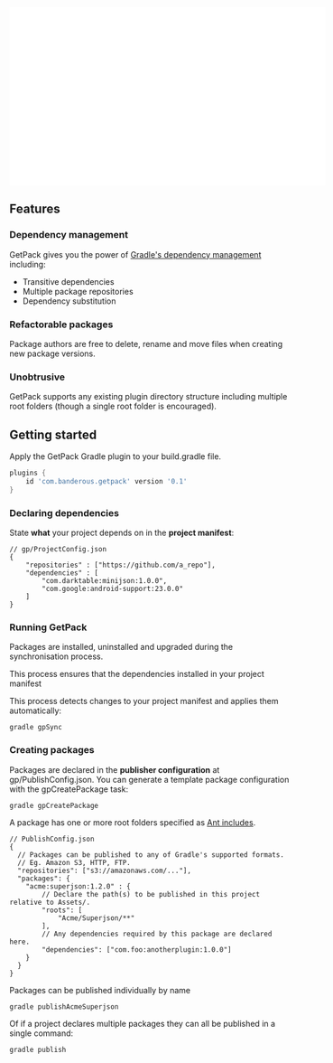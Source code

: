 <iframe width="560" height="315" src="https://www.youtube.com/embed/mMxtlVLgDkI" frameborder="0" allowfullscreen></iframe>

## Features

### Dependency management

GetPack gives you the power of [Gradle's dependency management](https://docs.gradle.org/current/userguide/dependency_management.html) including:

* Transitive dependencies
* Multiple package repositories
* Dependency substitution

### Refactorable packages

Package authors are free to delete, rename and move files when creating new package versions.

### Unobtrusive

GetPack supports any existing plugin directory structure including multiple root folders (though a single root folder is encouraged).

## Getting started

Apply the GetPack Gradle plugin to your build.gradle file.

```groovy
plugins {
    id 'com.banderous.getpack' version '0.1'
}
```


### Declaring dependencies

State **what** your project depends on in the **project manifest**:

```json-doc
// gp/ProjectConfig.json
{
    "repositories" : ["https://github.com/a_repo"],
    "dependencies" : [
        "com.darktable:minijson:1.0.0",
        "com.google:android-support:23.0.0"
    ]
}
```

### Running GetPack

Packages are installed, uninstalled and upgraded during the synchronisation process.

This process ensures that the dependencies installed in your project manifest


This process detects changes to your project manifest and applies them automatically:

```shell
gradle gpSync
```

### Creating packages

Packages are declared in the **publisher configuration** at gp/PublishConfig.json. You can generate a template package configuration with the gpCreatePackage task:

```shell
gradle gpCreatePackage
```

A package has one or more root folders specified as [Ant includes](https://ant.apache.org/manual/dirtasks.html).




```json-doc
// PublishConfig.json
{
  // Packages can be published to any of Gradle's supported formats.
  // Eg. Amazon S3, HTTP, FTP.
  "repositories": ["s3://amazonaws.com/..."],
  "packages": {
    "acme:superjson:1.2.0" : {
        // Declare the path(s) to be published in this project relative to Assets/.
        "roots": [
            "Acme/Superjson/**"
        ],
        // Any dependencies required by this package are declared here.
        "dependencies": ["com.foo:anotherplugin:1.0.0"]
    }
  }
}
```

Packages can be published individually by name

```shell
gradle publishAcmeSuperjson
```

Of if a project declares multiple packages they can all be published in a single command:

```shell
gradle publish
```
